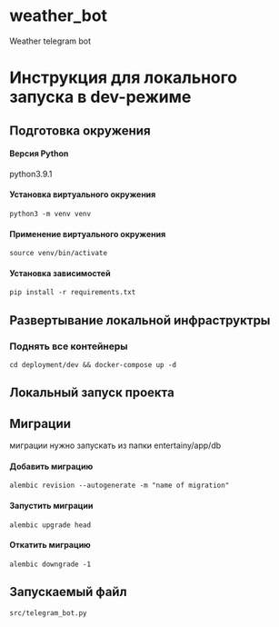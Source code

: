 # weather_bot
Weather telegram bot


# Инструкция для локального запуска в dev-режиме

## Подготовка окружения 

#### Версия Python
python3.9.1

#### Установка виртуального окружения
`python3 -m venv venv`

#### Применение виртуального окружения
`source venv/bin/activate`

#### Установка зависимостей
`pip install -r requirements.txt`

## Развертывание локальной инфраструктры
### Поднять все контейнеры

`cd deployment/dev && docker-compose up -d`

## Локальный запуск проекта

## Миграции
миграции нужно запускать из папки entertainy/app/db

#### Добавить миграцию
`alembic revision --autogenerate -m "name of migration"`

#### Запустить миграции
`alembic upgrade head`

#### Откатить миграцию 
`alembic downgrade -1`

## Запускаемый файл
`src/telegram_bot.py`